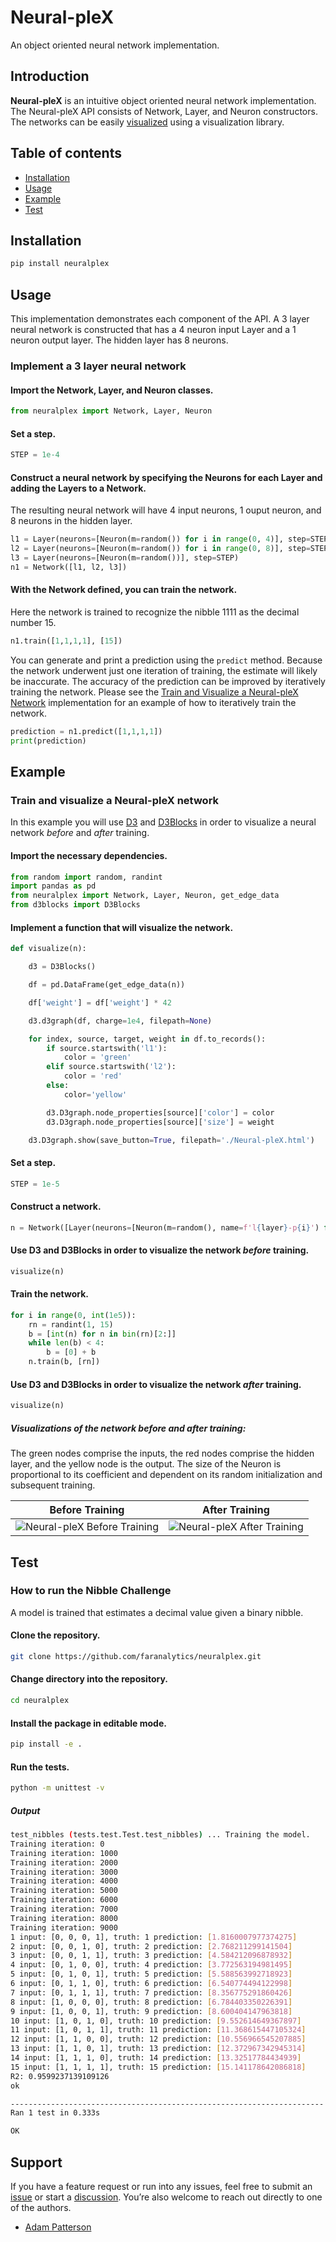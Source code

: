 # Neural-pleX

An object oriented neural network implementation.

## Introduction

**Neural-pleX** is an intuitive object oriented neural network implementation. The Neural-pleX API consists of Network, Layer, and Neuron constructors. The networks can be easily [visualized](#visualizations-of-the-network-before-and-after-training) using a visualization library.

## Table of contents

- [Installation](#installation)
- [Usage](#usage)
- [Example](#example)
- [Test](#test)

## Installation

```bash
pip install neuralplex
```

## Usage

This implementation demonstrates each component of the API. A 3 layer neural network is constructed that has a 4 neuron input Layer and a 1 neuron output layer. The hidden layer has 8 neurons.

### Implement a 3 layer neural network

#### Import the Network, Layer, and Neuron classes.

```python
from neuralplex import Network, Layer, Neuron
```

#### Set a step.

```python
STEP = 1e-4
```

#### Construct a neural network by specifying the Neurons for each Layer and adding the Layers to a Network. 

The resulting neural network will have 4 input neurons, 1 ouput neuron, and 8 neurons in the hidden layer.

```python
l1 = Layer(neurons=[Neuron(m=random()) for i in range(0, 4)], step=STEP)
l2 = Layer(neurons=[Neuron(m=random()) for i in range(0, 8)], step=STEP)
l3 = Layer(neurons=[Neuron(m=random())], step=STEP)
n1 = Network([l1, l2, l3])
```

#### With the Network defined, you can train the network. 

Here the network is trained to recognize the nibble 1111 as the decimal number 15.

```python
n1.train([1,1,1,1], [15])
```

You can generate and print a prediction using the `predict` method. Because the network underwent just one iteration of training, the estimate will likely be inaccurate. The accuracy of the prediction can be improved by iteratively training the network. Please see the [Train and Visualize a Neural-pleX Network](#train-and-visualize-a-neural-plex-network) implementation for an example of how to iteratively train the network.

```python
prediction = n1.predict([1,1,1,1])
print(prediction)
```

## Example

### Train and visualize a Neural-pleX network

In this example you will use [D3](https://d3js.org/) and [D3Blocks](https://d3blocks.github.io/d3blocks/pages/html/index.html) in order to visualize a neural network _before_ and _after_ training.

#### Import the necessary dependencies.

```python
from random import random, randint
import pandas as pd
from neuralplex import Network, Layer, Neuron, get_edge_data
from d3blocks import D3Blocks
```

#### Implement a function that will visualize the network.

```python
def visualize(n):

    d3 = D3Blocks()

    df = pd.DataFrame(get_edge_data(n))

    df['weight'] = df['weight'] * 42

    d3.d3graph(df, charge=1e4, filepath=None)

    for index, source, target, weight in df.to_records():
        if source.startswith('l1'):
            color = 'green'
        elif source.startswith('l2'):
            color = 'red'
        else:
            color='yellow'

        d3.D3graph.node_properties[source]['color'] = color
        d3.D3graph.node_properties[source]['size'] = weight

    d3.D3graph.show(save_button=True, filepath='./Neural-pleX.html')
```

#### Set a step.

```python
STEP = 1e-5
```

#### Construct a network.

```python
n = Network([Layer(neurons=[Neuron(m=random(), name=f'l{layer}-p{i}') for i in range(1, size+1)], step=STEP) for layer, size in zip([1,2,3], [4, 8, 1])])
```

#### Use D3 and D3Blocks in order to visualize the network _before_ training.

```python
visualize(n)
```

#### Train the network.

```python
for i in range(0, int(1e5)):
    rn = randint(1, 15)
    b = [int(n) for n in bin(rn)[2:]]
    while len(b) < 4:
        b = [0] + b
    n.train(b, [rn])
```

#### Use D3 and D3Blocks in order to visualize the network _after_ training.

```python
visualize(n)
```

##### Visualizations of the network before and after training:

The green nodes comprise the inputs, the red nodes comprise the hidden layer, and the yellow node is the output. The size of the Neuron is proportional to its coefficient and dependent on its random initialization and subsequent training.

|                             Before Training                              |                             After Training                             |
| :----------------------------------------------------------------------: | :--------------------------------------------------------------------: |
| ![Neural-pleX Before Training](./images/Neural-pleX_before_training.png) | ![Neural-pleX After Training](./images/Neural-pleX_after_training.png) |

## Test

### How to run the Nibble Challenge

A model is trained that estimates a decimal value given a binary nibble.

#### Clone the repository.

```bash
git clone https://github.com/faranalytics/neuralplex.git
```

#### Change directory into the repository.

```bash
cd neuralplex
```

#### Install the package in editable mode.

```bash
pip install -e .
```

#### Run the tests.

```bash
python -m unittest -v
```

##### Output

```bash
test_nibbles (tests.test.Test.test_nibbles) ... Training the model.
Training iteration: 0
Training iteration: 1000
Training iteration: 2000
Training iteration: 3000
Training iteration: 4000
Training iteration: 5000
Training iteration: 6000
Training iteration: 7000
Training iteration: 8000
Training iteration: 9000
1 input: [0, 0, 0, 1], truth: 1 prediction: [1.8160007977374275]
2 input: [0, 0, 1, 0], truth: 2 prediction: [2.768211299141504]
3 input: [0, 0, 1, 1], truth: 3 prediction: [4.584212096878932]
4 input: [0, 1, 0, 0], truth: 4 prediction: [3.772563194981495]
5 input: [0, 1, 0, 1], truth: 5 prediction: [5.588563992718923]
6 input: [0, 1, 1, 0], truth: 6 prediction: [6.540774494122998]
7 input: [0, 1, 1, 1], truth: 7 prediction: [8.356775291860426]
8 input: [1, 0, 0, 0], truth: 8 prediction: [6.784403350226391]
9 input: [1, 0, 0, 1], truth: 9 prediction: [8.600404147963818]
10 input: [1, 0, 1, 0], truth: 10 prediction: [9.552614649367897]
11 input: [1, 0, 1, 1], truth: 11 prediction: [11.368615447105324]
12 input: [1, 1, 0, 0], truth: 12 prediction: [10.556966545207885]
13 input: [1, 1, 0, 1], truth: 13 prediction: [12.372967342945314]
14 input: [1, 1, 1, 0], truth: 14 prediction: [13.32517784434939]
15 input: [1, 1, 1, 1], truth: 15 prediction: [15.141178642086818]
R2: 0.9599237139109126
ok

----------------------------------------------------------------------
Ran 1 test in 0.333s

OK
```

## Support
If you have a feature request or run into any issues, feel free to submit an [issue](https://github.com/faranalytics/neuralplex/issues) or start a [discussion](https://github.com/faranalytics/neuralplex/discussions). You’re also welcome to reach out directly to one of the authors.

- [Adam Patterson](https://github.com/adamjpatterson)